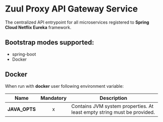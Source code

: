 # Zuul Proxy API Gateway Service

The centralized API entrypoint for all microservices registered to __Spring Cloud Netflix Eureka__ framework.

## Bootstrap modes supported:

- spring-boot
- Docker

## Docker

When run with __docker__ user following environment variable:

|Name|Mandatory|Description|
|---|:---:|---|
|**JAVA_OPTS**|x|Contains JVM system properties. At least empty string must be provided.|

